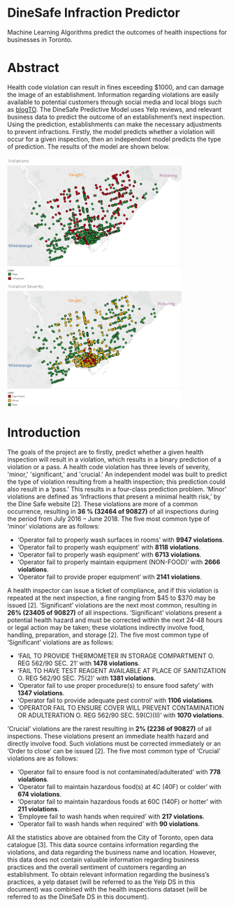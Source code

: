 # DineSafe Infraction Predictor
Machine Learning Algorithms predict the outcomes of health inspections for businesses in Toronto.

# Abstract

  Health code violation can result in fines exceeding $1000, and can damage the image of an establishment. 
Information regarding violations are easily available to potential customers through social media and local blogs such as [blogTO](https://www.blogto.com/eat_drink/2018/09/toronto-dinesafe-tim-hortons-wing-machine-3-brewers-big-smoke-burger/). 
The DineSafe Predictive Model uses Yelp reviews, and relevant business data to predict the outcome of an establishment’s 
next inspection. Using the prediction, establishments can make the necessary adjustments to prevent infractions. Firstly, the model 
predicts whether a violation will occur for a given inspection, then an independent model predicts the type of prediction. The results
of the model are shown below.

<p float = "left">
  <img src="Results/Violations.png" width = 400 >
  <img src="Results/Violation_Severity.png" width = 400 >
</p>


# Introduction

The goals of the project are to firstly, predict whether a given health inspection will result in a violation, which results in a binary prediction of a violation or a pass. A health code violation has three levels of severity, 'minor,' 'significant,' and 'crucial.' An independent model was built to predict the type of violation resulting from a health inspection; this prediction could also result in a ‘pass.’ This results in a four-class prediction problem. 
‘Minor’ violations are defined as ‘Infractions that present a minimal health risk,’ by the Dine Safe website [2].  These violations are more of a common occurrence, resulting in **36 % (32464 of 90827)** of all inspections during the period from July 2016 – June 2018. The five most common type of ‘minor’ violations are as follows:
  
*	‘Operator fail to properly wash surfaces in rooms’ with **9947 violations**.
*	‘Operator fail to properly wash equipment’ with **8118 violations**.
*	‘Operator fail to properly wash equipment’ with **6713 violations**.
*	‘Operator fail to properly maintain equipment (NON-FOOD)’ with **2666 violations**.
*	‘Operator fail to provide proper equipment’ with **2141 violations**. 

A health inspector can issue a ticket of compliance, and if this violation is repeated at the next inspection, a fine ranging from $45 to $370 may be issued [2]. 
	‘Significant’ violations are the next most common, resulting in **26% (23405 of 90827)** of all inspections. ‘Significant’ violations present a potential health hazard and must be corrected within the next 24-48 hours or legal action may be taken; these violations indirectly involve food, handling, preparation, and storage [2]. The five most common type of ‘Significant’ violations are as follows:
*	‘FAIL TO PROVIDE THERMOMETER IN STORAGE COMPARTMENT O. REG  562/90 SEC. 21’ with **1478 violations**.
*	‘FAIL TO HAVE TEST REAGENT AVAILABLE AT  PLACE OF SANITIZATION O. REG  562/90 SEC. 75(2)’ with **1381 violations**.
*	‘Operator fail to use proper procedure(s) to ensure food safety’ with **1347 violations**.
*	‘Operator fail to provide adequate pest control’ with **1106 violations**.
*	‘OPERATOR FAIL TO ENSURE COVER WILL PREVENT CONTAMINATION OR ADULTERATION O. REG  562/90 SEC. 59(C)(II)’ with **1070 violations**.

‘Crucial’ violations are the rarest resulting in **2% (2236 of 90827)** of all inspections. These violations present an immediate health hazard and directly involve food. Such violations must be corrected immediately or an ‘Order to close’ can be issued [2]. The five most common type of ‘Crucial’ violations are as follows:
*	‘Operator fail to ensure food is not contaminated/adulterated’ with **778 violations**.
*	‘Operator fail to maintain hazardous food(s) at 4C (40F) or colder’ with **674 violations**.
*	‘Operator fail to maintain hazardous foods at 60C (140F) or hotter’ with **211 violations**.
*	‘Employee fail to wash hands when required’ with **217 violations**.
*	‘Operator fail to wash hands when required’ with **90 violations**.

All the statistics above are obtained from the City of Toronto, open data catalogue [3]. This data source contains information regarding the violations, and data regarding the business name and location. However, this data does not contain valuable information regarding business practices and the overall sentiment of customers regarding an establishment. To obtain relevant information regarding the business’s practices, a yelp dataset (will be referred to as the Yelp DS in this document) was combined with the health inspections dataset (will be referred to as the DineSafe DS in this document). 
